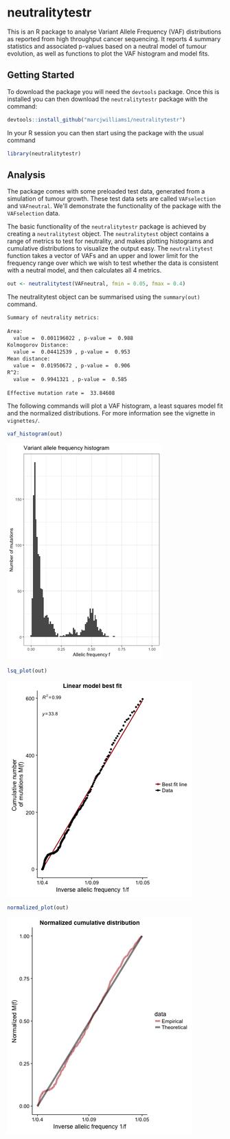 # neutralitytestr

This is an R package to analyse Variant Allele Frequency (VAF) distributions as reported from high throughput cancer sequencing. It reports 4 summary statistics and associated p-values based on a neutral model of tumour evolution, as well as functions to plot the VAF histogram and model fits.

## Getting Started
To download the package you will need the ```devtools``` package. Once this is installed you can then download the ```neutralitytestr``` package with the command:
```R
devtools::install_github("marcjwilliams1/neutralitytestr")
```
In your R session you can then start using the package with the usual command
```R
library(neutralitytestr)
```

## Analysis
The package comes with some preloaded test data, generated from a simulation of tumour growth. These test data sets are called ```VAFselection``` and ```VAFneutral```. We'll demonstrate the functionality of the package with the ``VAFselection`` data.

The basic functionality of the ```neutralitytestr``` package is achieved by creating a ```neutralitytest``` object. The ```neutralitytest``` object contains a range of metrics to test for neutrality, and makes plotting histograms and cumulative distributions to visualize the output easy. The ```neutralitytest``` function takes a vector of VAFs and an upper and lower limit for the frequency range over which we wish to test whether the data is consistent with a neutral model, and then calculates all 4 metrics.
```R
out <- neutralitytest(VAFneutral, fmin = 0.05, fmax = 0.4)
```

The neutralitytest object can be summarised using the ```summary(out)``` command.
```
Summary of neutrality metrics:

Area:
  value =  0.001196022 , p-value =  0.988
Kolmogorov Distance:
  value =  0.04412539 , p-value =  0.953
Mean distance:
  value =  0.01950672 , p-value =  0.906
R^2:
  value =  0.9941321 , p-value =  0.585

Effective mutation rate =  33.84608
```

The following commands will plot a VAF histogram, a least squares model fit and the normalized distributions. For more information see the vignette in ```vignettes/```.
```R
vaf_histogram(out)
```
![plot](/figure/unnamed-chunk-7-1.png)
```R
lsq_plot(out)
```
![plot](/figure/unnamed-chunk-8-1.png)
```R
normalized_plot(out)
```
![plot](/figure/unnamed-chunk-9-1.png)
